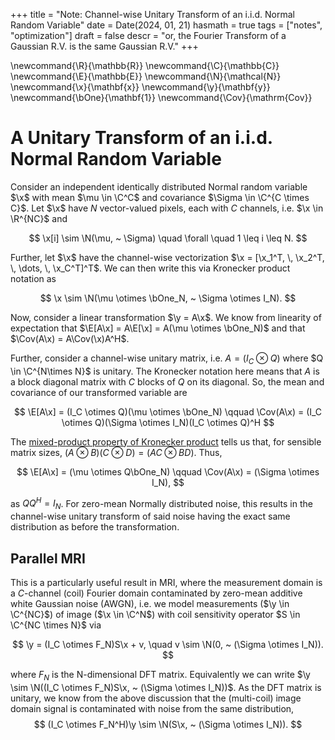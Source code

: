 +++
title = "Note: Channel-wise Unitary Transform of an i.i.d. Normal Random Variable"
date = Date(2024, 01, 21)
hasmath = true
tags = ["notes", "optimization"]
draft = false
descr = "or, the Fourier Transform of a Gaussian R.V. is the same Gaussian R.V."
+++

\newcommand{\R}{\mathbb{R}}
\newcommand{\C}{\mathbb{C}}
\newcommand{\E}{\mathbb{E}}
\newcommand{\N}{\mathcal{N}}
\newcommand{\x}{\mathbf{x}}
\newcommand{\y}{\mathbf{y}}
\newcommand{\bOne}{\mathbf{1}}
\newcommand{\Cov}{\mathrm{Cov}}

# A Unitary Transform of an i.i.d. Normal Random Variable
Consider an independent identically distributed Normal random variable $\x$
with mean $\mu \in \C^C$ and covariance $\Sigma \in \C^{C \times C}$. Let $\x$
have $N$ vector-valued pixels, each with $C$ channels, i.e. $\x \in \R^{NC}$
and

$$
\x[i] \sim \N(\mu, ~ \Sigma) \quad \forall \quad 1 \leq i \leq N.
$$

Further, let $\x$ have the channel-wise vectorization $\x = [\x_1^T, \, \x_2^T,
\, \dots, \, \x_C^T]^T$. We can then write this via Kronecker product notation as 

$$
\x \sim \N(\mu \otimes \bOne_N, ~ \Sigma \otimes I_N).
$$

Now, consider a linear transformation $\y = A\x$. We know from linearity of expectation 
that $\E[A\x] = A\E[\x] = A(\mu \otimes \bOne_N)$ and that $\Cov(A\x) = A\Cov(\x)A^H$.

Further, consider a channel-wise unitary matrix, i.e. $A = (I_C \otimes Q)$ where 
$Q \in \C^{N\times N}$ is unitary. The Kronecker notation here means that $A$ is a block
diagonal matrix with $C$ blocks of $Q$ on its diagonal. So, the mean and covariance of our transformed 
variable are

$$
\E[A\x] = (I_C \otimes Q)(\mu \otimes \bOne_N) \qquad \Cov(A\x) = (I_C \otimes Q)(\Sigma \otimes I_N)(I_C \otimes Q)^H
$$

The [mixed-product property of Kronecker product](https://en.wikipedia.org/wiki/Kronecker_product) tells us 
that, for sensible matrix sizes, $(A \otimes B)(C \otimes D) = (AC \otimes BD)$. Thus,

$$
\E[A\x] = (\mu \otimes Q\bOne_N) \qquad \Cov(A\x) = (\Sigma \otimes I_N),
$$

as $QQ^H = I_N$. For zero-mean Normally distributed noise, this results in the 
channel-wise unitary transform of said noise having the exact same distribution as 
before the transformation. 

## Parallel MRI
This is a particularly useful result in MRI, where the measurement domain 
is a $C$-channel (coil) Fourier domain contaminated by 
zero-mean additive white Gaussian noise (AWGN), i.e. we model measurements ($\y
\in \C^{NC}$) of image ($\x \in \C^N$) with coil sensitivity operator $S \in
\C^{NC \times N}$ via

$$
\y = (I_C \otimes F_N)S\x + v, \quad v \sim \N(0, ~ (\Sigma \otimes I_N)).
$$

where $F_N$ is the N-dimensional DFT matrix.
Equivalently we can write $\y \sim \N((I_C \otimes F_N)S\x, ~ (\Sigma \otimes I_N))$.
As the DFT matrix is unitary, we know from the above discussion that the
(multi-coil) image domain signal is contaminated with noise from the same
distribution,
$$
(I_C \otimes F_N^H)\y \sim \N(S\x, ~ (\Sigma \otimes I_N)).
$$
